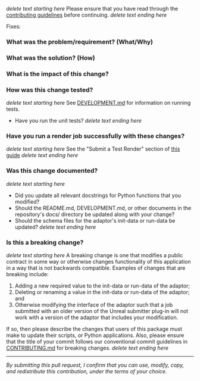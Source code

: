 *delete text starting here*
Please ensure that you have read through the [contributing guidelines](https://github.com/aws-deadline/deadline-cloud-for-unreal-engine/blob/mainline/CONTRIBUTING.md#contributing-via-pull-requests) before continuing.
*delete text ending here*

Fixes: *<insert link to GitHub issue here>*

### What was the problem/requirement? (What/Why)

### What was the solution? (How)

### What is the impact of this change?

### How was this change tested?

*delete text starting here*
See [DEVELOPMENT.md](https://github.com/aws-deadline/deadline-cloud-for-unreal-engine/blob/mainline/DEVELOPMENT.md) for information on running tests.

- Have you run the unit tests?
*delete text ending here*

### Have you run a render job successfully with these changes?

*delete text starting here*
See the "Submit a Test Render" section of [this guide](https://github.com/aws-deadline/deadline-cloud-for-unreal-engine/blob/mainline/SETUP_SUBMITTER_CMF.md#submit-a-test-render-optional)
*delete text ending here*

### Was this change documented?

*delete text starting here*
- Did you update all relevant docstrings for Python functions that you modified?
- Should the README.md, DEVELOPMENT.md, or other documents in the repository's docs/ directory be updated along with your change?
- Should the schema files for the adaptor's init-data or run-data be updated?
*delete text ending here*

### Is this a breaking change?

*delete text starting here*
A breaking change is one that modifies a public contract in some way or otherwise changes functionality of this application in a way
that is not backwards compatible. Examples of changes that are breaking include:

1. Adding a new required value to the init-data or run-data of the adaptor;
2. Deleting or renaming a value in the init-data or run-data of the adaptor; and
3. Otherwise modifying the interface of the adaptor such that a job submitted with an older version of the Unreal submitter plug-in
   will not work with a version of the adaptor that includes your modification.

If so, then please describe the changes that users of this package must make to update their scripts, or Python applications. Also,
please ensure that the title of your commit follows our conventional commit guidelines in
[CONTRIBUTING.md](https://github.com/aws-deadline/deadline-cloud-for-unreal-engine/blob/mainline/CONTRIBUTING.md#conventional-commits) for breaking changes.
*delete text ending here*

----

*By submitting this pull request, I confirm that you can use, modify, copy, and redistribute this contribution, under the terms of your choice.*